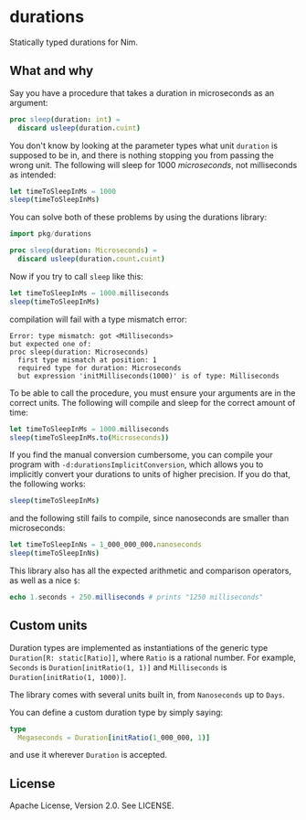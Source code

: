 # durations

Statically typed durations for Nim.

## What and why

Say you have a procedure that takes a duration in microseconds as an argument:

```nim
proc sleep(duration: int) =
  discard usleep(duration.cuint)
```

You don't know by looking at the parameter types what unit `duration` is supposed to be in, and there is nothing stopping you from passing the wrong unit. The following will sleep for 1000 *microseconds*, not milliseconds as intended:

```nim
let timeToSleepInMs = 1000
sleep(timeToSleepInMs)
```

You can solve both of these problems by using the durations library:

```nim
import pkg/durations

proc sleep(duration: Microseconds) =
  discard usleep(duration.count.cuint)
```

Now if you try to call `sleep` like this:

```nim
let timeToSleepInMs = 1000.milliseconds
sleep(timeToSleepInMs)
```

compilation will fail with a type mismatch error:

```
Error: type mismatch: got <Milliseconds>
but expected one of:
proc sleep(duration: Microseconds)
  first type mismatch at position: 1
  required type for duration: Microseconds
  but expression 'initMilliseconds(1000)' is of type: Milliseconds
```

To be able to call the procedure, you must ensure your arguments are in the correct units. The following will compile and sleep for the correct amount of time:

```nim
let timeToSleepInMs = 1000.milliseconds
sleep(timeToSleepInMs.to(Microseconds))
```

If you find the manual conversion cumbersome, you can compile your program with `-d:durationsImplicitConversion`, which allows you to implicitly convert your durations to units of higher precision. If you do that, the following works:

```nim
sleep(timeToSleepInMs)
```

and the following still fails to compile, since nanoseconds are smaller than microseconds:

```nim
let timeToSleepInNs = 1_000_000_000.nanoseconds
sleep(timeToSleepInNs)
```

This library also has all the expected arithmetic and comparison operators, as well as a nice `$`:

```nim
echo 1.seconds + 250.milliseconds # prints "1250 milliseconds"
```

## Custom units

Duration types are implemented as instantiations of the generic type `Duration[R: static[Ratio]]`, where `Ratio` is a rational number. For example, `Seconds` is `Duration[initRatio(1, 1)]` and `Milliseconds` is `Duration[initRatio(1, 1000)]`.

The library comes with several units built in, from `Nanoseconds` up to `Days`.

You can define a custom duration type by simply saying:

```nim
type
  Megaseconds = Duration[initRatio(1_000_000, 1)]
```

and use it wherever `Duration` is accepted.

## License

Apache License, Version 2.0. See LICENSE.

